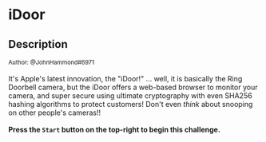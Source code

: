 # iDoor

## Description

<small>Author: @JohnHammond#6971</small><br><br>It's Apple's latest innovation, the "iDoor!" ... well, it is basically the Ring Doorbell camera,  but the iDoor offers a web-based browser to monitor your camera,  and super secure using ultimate cryptography with even SHA256 hashing algorithms to protect customers! Don't even <i>think</i> about snooping on other people's cameras!! <br><br> <b>Press the <code>Start</code> button on the top-right to begin this challenge.</b>


